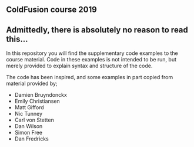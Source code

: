 ## ColdFusion course 2019
## Admittedly, there is absolutely no reason to read this...

In this repository you will find the supplementary code examples to the course material.
Code in these examples is not intended to be run, but merely provided to explain syntax and structure of the code.

The code has been inspired, and some examples in part copied from material provided by;
- Damien Bruyndonckx
- Emily Christiansen
- Matt Gifford
- Nic Tunney
- Carl von Stetten
- Dan Wilson
- Simon Free
- Dan Fredricks
